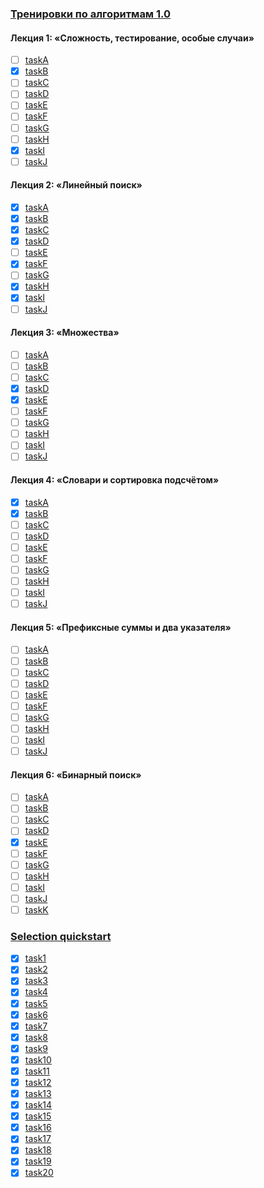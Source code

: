 ### [Тренировки по алгоритмам 1.0](https://yandex.ru/yaintern/algorithm-training_2021)

#### Лекция 1: «Сложность, тестирование, особые случаи»

- [ ] [taskA](https://coderun.yandex.ru/problem/conditioner)
- [X] [taskB](https://coderun.yandex.ru/problem/triangle)
- [ ] [taskC](https://coderun.yandex.ru/problem/phone-numbers)
- [ ] [taskD](https://coderun.yandex.ru/problem/equation-root)
- [ ] [taskE](https://coderun.yandex.ru/problem/ambulance)
- [ ] [taskF](https://coderun.yandex.ru/problem/arrangement-laptops)
- [ ] [taskG](https://coderun.yandex.ru/problem/details)
- [ ] [taskH](https://coderun.yandex.ru/problem/metro)
- [X] [taskI](https://coderun.yandex.ru/problem/castle-if)
- [ ] [taskJ](https://coderun.yandex.ru/problem/system-of-linear-equations-2)

#### Лекция 2: «Линейный поиск»

- [X] [taskA](https://coderun.yandex.ru/problem/list-growing)
- [X] [taskB](https://coderun.yandex.ru/problem/determine-type-sequence)
- [X] [taskC](https://coderun.yandex.ru/problem/nearest-number)
- [X] [taskD](https://coderun.yandex.ru/problem/more-your-neighbors)
- [ ] [taskE](https://coderun.yandex.ru/problem/cup-cowcake-throwing)
- [X] [taskF](https://coderun.yandex.ru/problem/symmetric-sequence)
- [ ] [taskG](https://coderun.yandex.ru/problem/largest-product-two-numbers)
- [X] [taskH](https://coderun.yandex.ru/problem/largest-product-three-numbers)
- [X] [taskI](https://coderun.yandex.ru/problem/sapper)
- [ ] [taskJ](https://coderun.yandex.ru/problem/maxim-triangle)

#### Лекция 3: «Множества»

- [ ] [taskA](https://coderun.yandex.ru/problem/number-different-numbers)
- [ ] [taskB](https://coderun.yandex.ru/problem/intersection-sets)
- [ ] [taskC](https://coderun.yandex.ru/problem/cubes)
- [X] [taskD](https://coderun.yandex.ru/problem/number-words-text)
- [X] [taskE](https://coderun.yandex.ru/problem/open-calculator)
- [ ] [taskF](https://coderun.yandex.ru/problem/alien-genome)
- [ ] [taskG](https://coderun.yandex.ru/problem/turtles)
- [ ] [taskH](https://coderun.yandex.ru/problem/angry-pigs)
- [ ] [taskI](https://coderun.yandex.ru/problem/polyglots)
- [ ] [taskJ](https://coderun.yandex.ru/problem/run-manhattan)

#### Лекция 4: «Словари и сортировка подсчётом»

- [X] [taskA](https://coderun.yandex.ru/problem/dictionary-synonyms)
- [X] [taskB](https://coderun.yandex.ru/problem/word-appearance-number)
- [ ] [taskC](https://coderun.yandex.ru/problem/frequent-word)
- [ ] [taskD](https://coderun.yandex.ru/problem/keyboard)
- [ ] [taskE](https://coderun.yandex.ru/problem/pyramid)
- [ ] [taskF](https://coderun.yandex.ru/problem/sales)
- [ ] [taskG](https://coderun.yandex.ru/problem/bank-accounts)
- [ ] [taskH](https://coderun.yandex.ru/problem/maya-script)
- [ ] [taskI](https://coderun.yandex.ru/problem/control-accent)
- [ ] [taskJ](https://coderun.yandex.ru/problem/additional-check-cheating)

#### Лекция 5: «Префиксные суммы и два указателя»

- [ ] [taskA](https://coderun.yandex.ru/problem/stylish-clothes)
- [ ] [taskB](https://coderun.yandex.ru/problem/sum-of-numbers)
- [ ] [taskC](https://coderun.yandex.ru/problem/tourism)
- [ ] [taskD](https://coderun.yandex.ru/problem/city-of-che)
- [ ] [taskE](https://coderun.yandex.ru/problem/beauty-above-all)
- [ ] [taskF](https://contest.yandex.ru/contest/27794/problems/F/)
- [ ] [taskG](https://coderun.yandex.ru/problem/score-hypercheckers)
- [ ] [taskH](https://coderun.yandex.ru/problem/substring)
- [ ] [taskI](https://coderun.yandex.ru/problem/robot)
- [ ] [taskJ](https://coderun.yandex.ru/problem/triangles)

#### Лекция 6: «Бинарный поиск»

- [ ] [taskA](https://coderun.yandex.ru/problem/binary-search)
- [ ] [taskB](https://coderun.yandex.ru/problem/bpproximate-binary-search)
- [ ] [taskC](https://coderun.yandex.ru/problem/diplomas)
- [ ] [taskD](https://coderun.yandex.ru/problem/space-settlement)
- [X] [taskE](https://coderun.yandex.ru/problem/improving-academic-performance)
- [ ] [taskF](https://coderun.yandex.ru/problem/very-easy-problem)
- [ ] [taskG](https://coderun.yandex.ru/problem/square)
- [ ] [taskH](https://coderun.yandex.ru/problem/wires)
- [ ] [taskI](https://coderun.yandex.ru/problem/cleaning-day)
- [ ] [taskJ](https://coderun.yandex.ru/problem/median-union)
- [ ] [taskK](https://coderun.yandex.ru/problem/median-union-2)

### [Selection quickstart](https://coderun.yandex.ru/selections/quickstart)

- [X] [task1](https://coderun.yandex.ru/problem/season-tasks)
- [X] [task2](https://coderun.yandex.ru/problem/triangle)
- [X] [task3](https://coderun.yandex.ru/problem/more-your-neighbors)
- [X] [task4](https://coderun.yandex.ru/problem/calculate-tags)
- [X] [task5](https://coderun.yandex.ru/problem/quadratic-equation)
- [X] [task6](https://coderun.yandex.ru/problem/open-calculator)
- [X] [task7](https://coderun.yandex.ru/problem/number-words-text)
- [X] [task8](https://coderun.yandex.ru/problem/list-growing)
- [X] [task9](https://coderun.yandex.ru/problem/matrix-operations)
- [X] [task10](https://coderun.yandex.ru/problem/gcd-and-lcm)
- [X] [task11](https://coderun.yandex.ru/problem/dictionary-synonyms)
- [X] [task12](https://coderun.yandex.ru/problem/nearest-number)
- [X] [task13](https://coderun.yandex.ru/problem/symmetric-sequence)
- [X] [task14](https://coderun.yandex.ru/problem/largest-product-three-numbers)
- [X] [task15](https://coderun.yandex.ru/problem/determine-type-sequence)
- [X] [task16](https://coderun.yandex.ru/problem/improving-academic-performance)
- [X] [task17](https://coderun.yandex.ru/problem/sapper)
- [X] [task18](https://coderun.yandex.ru/problem/search-in-depth)
- [X] [task19](https://coderun.yandex.ru/problem/castle-if)
- [X] [task20](https://coderun.yandex.ru/problem/word-appearance-number)
